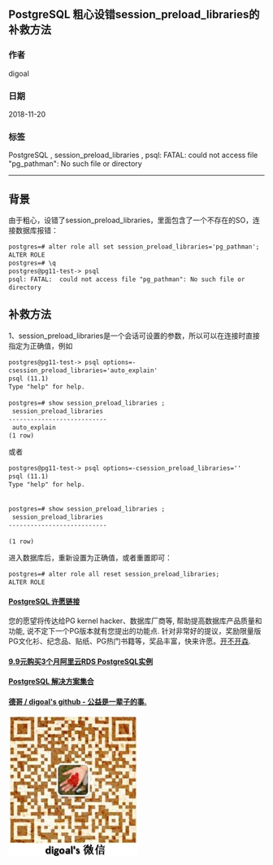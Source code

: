 ## PostgreSQL 粗心设错session_preload_libraries的补救方法  
                                                                                 
### 作者                                                                                 
digoal                                                                                 
                                                                                 
### 日期                                                                                 
2018-11-20                                                                             
                                                                                 
### 标签                                                                                 
PostgreSQL , session_preload_libraries , psql: FATAL:  could not access file "pg_pathman": No such file or directory           
                                                                                 
----                                                                                 
                                                                                 
## 背景      
由于粗心，设错了session_preload_libraries，里面包含了一个不存在的SO，连接数据库报错：  
  
```  
postgres=# alter role all set session_preload_libraries='pg_pathman';  
ALTER ROLE  
postgres=# \q  
postgres@pg11-test-> psql  
psql: FATAL:  could not access file "pg_pathman": No such file or directory  
```  
  
## 补救方法  
1、session_preload_libraries是一个会话可设置的参数，所以可以在连接时直接指定为正确值，例如  
  
```  
postgres@pg11-test-> psql options=-csession_preload_libraries='auto_explain'  
psql (11.1)  
Type "help" for help.  
  
postgres=# show session_preload_libraries ;  
 session_preload_libraries   
---------------------------  
 auto_explain  
(1 row)  
```  
  
或者  
  
```  
postgres@pg11-test-> psql options=-csession_preload_libraries=''  
psql (11.1)  
Type "help" for help.  
  
  
postgres=# show session_preload_libraries ;  
 session_preload_libraries   
---------------------------  
   
(1 row)  
```  
  
进入数据库后，重新设置为正确值，或者重置即可：  
  
```  
postgres=# alter role all reset session_preload_libraries;  
ALTER ROLE  
```  
  
    
  
  
  
  
  
  
  
  
  
  
  
  
  
  
  
  
  
  
  
  
  
  
  
  
  
  
  
  
  
  
  
  
  
  
  
  
  
  
  
  
  
  
  
  
  
  
  
  
  
  
  
  
  
  
  
  
  
  
  
  
  
  
  
  
  
  
  
  
  
#### [PostgreSQL 许愿链接](https://github.com/digoal/blog/issues/76 "269ac3d1c492e938c0191101c7238216")
您的愿望将传达给PG kernel hacker、数据库厂商等, 帮助提高数据库产品质量和功能, 说不定下一个PG版本就有您提出的功能点. 针对非常好的提议，奖励限量版PG文化衫、纪念品、贴纸、PG热门书籍等，奖品丰富，快来许愿。[开不开森](https://github.com/digoal/blog/issues/76 "269ac3d1c492e938c0191101c7238216").  
  
  
#### [9.9元购买3个月阿里云RDS PostgreSQL实例](https://www.aliyun.com/database/postgresqlactivity "57258f76c37864c6e6d23383d05714ea")
  
  
#### [PostgreSQL 解决方案集合](https://yq.aliyun.com/topic/118 "40cff096e9ed7122c512b35d8561d9c8")
  
  
#### [德哥 / digoal's github - 公益是一辈子的事.](https://github.com/digoal/blog/blob/master/README.md "22709685feb7cab07d30f30387f0a9ae")
  
  
![digoal's wechat](../pic/digoal_weixin.jpg "f7ad92eeba24523fd47a6e1a0e691b59")
  

